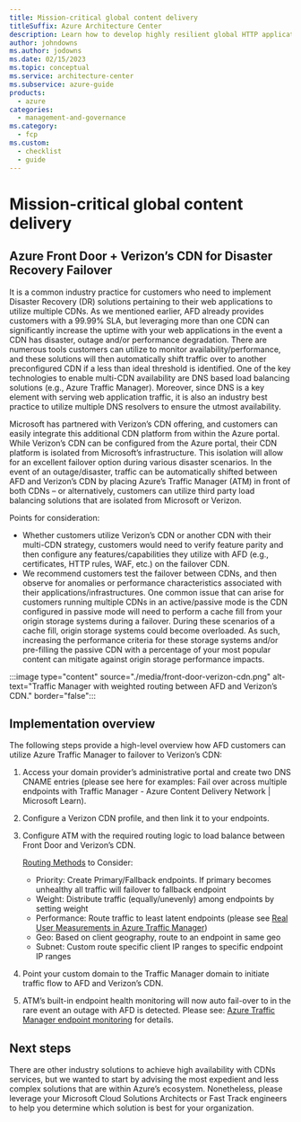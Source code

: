 ```yaml
---
title: Mission-critical global content delivery
titleSuffix: Azure Architecture Center
description: Learn how to develop highly resilient global HTTP applications when your focus is on content delivery and caching.
author: johndowns
ms.author: jodowns
ms.date: 02/15/2023
ms.topic: conceptual
ms.service: architecture-center
ms.subservice: azure-guide
products:
  - azure
categories:
  - management-and-governance
ms.category:
  - fcp
ms.custom:
  - checklist
  - guide
---
```


# Mission-critical global content delivery

## Azure Front Door + Verizon’s CDN for Disaster Recovery Failover

It is a common industry practice for customers who need to implement Disaster Recovery (DR) solutions pertaining to their web applications to utilize multiple CDNs. As we mentioned earlier, AFD already provides customers with a 99.99% SLA, but leveraging more than one CDN can significantly increase the uptime with your web applications in the event a CDN has disaster, outage and/or performance degradation. There are numerous tools customers can utilize to monitor availability/performance, and these solutions will then automatically shift traffic over to another preconfigured CDN if a less than ideal threshold is identified. One of the key technologies to enable multi-CDN availability are DNS based load balancing solutions (e.g., Azure Traffic Manager). Moreover, since DNS is a key element with serving web application traffic, it is also an industry best practice to utilize multiple DNS resolvers to ensure the utmost availability.

Microsoft has partnered with Verizon’s CDN offering, and customers can easily integrate this additional CDN platform from within the Azure portal. While Verizon’s CDN can be configured from the Azure portal, their CDN platform is isolated from Microsoft’s infrastructure.  This isolation will allow for an excellent failover option during various disaster scenarios. In the event of an outage/disaster, traffic can be automatically shifted between AFD and Verizon’s CDN by placing Azure’s Traffic Manager (ATM) in front of both CDNs – or alternatively, customers can utilize third party load balancing solutions that are isolated from Microsoft or Verizon. 

Points for consideration:
- Whether customers utilize Verizon’s CDN or another CDN with their multi-CDN strategy, customers would need to verify feature parity and then configure any features/capabilities they utilize with AFD (e.g., certificates, HTTP rules, WAF, etc.) on the failover CDN.
- We recommend customers test the failover between CDNs, and then observe for anomalies or performance characteristics associated with their applications/infrastructures. One common issue that can arise for customers running multiple CDNs in an active/passive mode is the CDN configured in passive mode will need to perform a cache fill from your origin storage systems during a failover. During these scenarios of a cache fill, origin storage systems could become overloaded. As such, increasing the performance criteria for these storage systems and/or pre-filling the passive CDN with a percentage of your most popular content can mitigate against origin storage performance impacts.

:::image type="content" source="./media/front-door-verizon-cdn.png" alt-text="Traffic Manager with weighted routing between AFD and Verizon’s CDN." border="false":::

## Implementation overview

The following steps provide a high-level overview how AFD customers can utilize Azure Traffic Manager to failover to Verizon’s CDN:

1. Access your domain provider’s administrative portal and create two DNS CNAME entries (please see here for examples: Fail over across multiple endpoints with Traffic Manager - Azure Content Delivery Network | Microsoft Learn).
1. Configure a Verizon CDN profile, and then link it to your endpoints.
1. Configure ATM with the required routing logic to load balance between Front Door and Verizon’s CDN.

   [Routing Methods](../traffic-manager/traffic-manager-routing-methods.md) to Consider:
   - Priority: Create Primary/Fallback endpoints. If primary becomes unhealthy all traffic will failover to fallback endpoint
   - Weight: Distribute traffic (equally/unevenly) among endpoints by setting weight
   - Performance: Route traffic to least latent endpoints (please see [Real User Measurements in Azure Traffic Manager](../traffic-manager/traffic-manager-rum-overview.md))
   - Geo: Based on client geography, route to an endpoint in same geo
   - Subnet: Custom route specific client IP ranges to specific endpoint IP ranges
1. Point your custom domain to the Traffic Manager domain to initiate traffic flow to AFD and Verizon’s CDN.
1. ATM’s built-in endpoint health monitoring will now auto fail-over to in the rare event an outage with AFD is detected. Please see: [Azure Traffic Manager endpoint monitoring](../traffic-manager/traffic-manager-monitoring.md) for details.

## Next steps

There are other industry solutions to achieve high availability with CDNs services, but we wanted to start by advising the most expedient and less complex solutions that are within Azure’s ecosystem. Nonetheless, please leverage your Microsoft Cloud Solutions Architects or Fast Track engineers to help you determine which solution is best for your organization.
